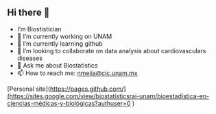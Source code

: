 ## Hi there 👋

- I’m Biostistician
- 🔭 I’m currently working on UNAM
- 🌱 I’m currently learning github
- 👯 I’m looking to collaborate on data analysis about cardiovasculars diseases
- 💬 Ask me about Biostatistics
- 📫 How to reach me: nmejia@cic.unam.mx

[Personal site](https://pages.github.com/](https://sites.google.com/view/biostatisticsrai-unam/bioestadística-en-ciencias-médicas-y-biológicas?authuser=0 )
<!--
**nancymejiad/nancymejiad** is a ✨ _special_ ✨ repository because its `README.md` (this file) appears on your GitHub profile.

Here are some ideas to get you started:

- 🔭 I’m currently working on UNAM
- 🌱 I’m currently learning github
- 👯 I’m looking to collaborate on data analysis about cardiovasculars diseases
- 🤔 I’m looking for help with ...
- 💬 Ask me about Biostatistics
- 📫 How to reach me: nmejia@cic.unam.mx

-->
